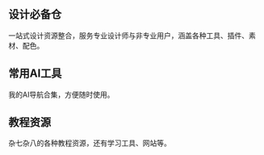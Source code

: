 <h2>设计必备仓</h2>
<p>一站式设计资源整合，服务专业设计师与非专业用户，涵盖各种工具、插件、素材、配色。</p>
<CardContainer>
  <ToolCard
    link="https://www.iconfont.cn/"
    icon="/icons/图标.svg"
    title="iconfont"
    description="阿里图标库，各种免费矢量图标、字体大全。"
  />

  <ToolCard
    link="https://www.iloveimg.com/zh-cn"
    icon="/icons/iloveimg.svg"
    title="iloveimg"
    description="免费的在线图片编辑器，可批量处理图片。"
  />

  <ToolCard
    link="https://www.maoken.com/"
    icon="/icons/字体商店.svg"
    title="猫啃网"
    description="各种常用字体的免费字体商店大全。"
  />

  <ToolCard
    link="https://www.100font.com/?_refluxos=a10"
    icon="/icons/100分.svg"
    title="100Font"
    description="一个专门收集“免费商用字体”的网站。"
  />

  <ToolCard
    link="https://convertio.co/zh/"
    icon="/icons/Convertio.svg"
    title="Convertio"
    description="在线文件转换器，可免费转svg文件。"
  />
</CardContainer>

<h2>常用AI工具</h2>
<p>我的AI导航合集，方便随时使用。</p>
<CardContainer>
  <ToolCard
    link="https://ai-bot.cn/"
    icon="/icons/AI工具合集.svg"
    title="AI工具合集"
    description="超全的各种AI工具大合集，还有相关教程。"
  />

  <ToolCard
    link="https://aistudio.google.com/prompts/new_chat"
    icon="/icons/googleai.svg"
    title="googleai"
    description="谷歌AI，不过部分地区不适用。"
  />

  <ToolCard
    link="https://www.gumloop.com/home"
    icon="/icons/Gumloop.svg"
    title="Gumloop"
    description="在线自动化工作流程，方便省力。"
  />
</CardContainer>

<h2>教程资源</h2>
<p>杂七杂八的各种教程资源，还有学习工具、网站等。</p>
<CardContainer>
  <ToolCard
    link="https://liaoxuefeng.com/"
    icon="/icons/廖雪峰.svg"
    title="廖雪峰的网站"
    description="谷歌AI，不过部分地区不适用。"
  />

  <ToolCard
    link="https://xiaolincoding.com/"
    icon="/icons/小林.svg"
    title="小林"
    description="图解计算机基础，天下没有难懂的八股文！"
  />

  <ToolCard
    link="https://flowus.cn/4fa0ed23-9e87-4d99-8b22-3d102ee2ba2c"
    icon="/icons/学习成就.svg"
    title="学习网站集合"
    description="学习必备，各种类型的网站整理。"
  />

  <ToolCard
    link="https://qwerty.fe-mm.com/"
    icon="/icons/qwerty.svg"
    title="qwerty"
    description="各种语言词汇学习的小工具，提升熟练度。"
  />

  <ToolCard
    link="https://flowus.cn/missteainus/share/ce1d4043-0e32-4f20-ba39-b9e13b25c412?code=RKHDTT
【FlowUs 息流】跟着油管博主无痛学英语200期 - 已更新176期"
    icon="/icons/英文3.svg"
    title="油管博主英文"
    description="跟着油管博主学英文，订阅空间链接。"
  />

  <ToolCard
    link="https://www.shaoyecg.com/?aff=1211"
    icon="/icons/CG杂货铺.svg"
    title="CG杂货铺"
    description="建模、设计类的国内外高级教程。"
  />

  <ToolCard
    link="https://www.shaoyecg.com/?aff=1211"
    icon="/icons/锯齿一号.svg"
    title="锯齿一号"
    description="CG工具合集，各种软件、插件和教程。"
  />
</CardContainer>


